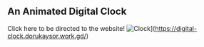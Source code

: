 ## An Animated Digital Clock

Click here to be directed to the website!
![Clock]()](https://digital-clock.dorukaysor.work.gd/)
